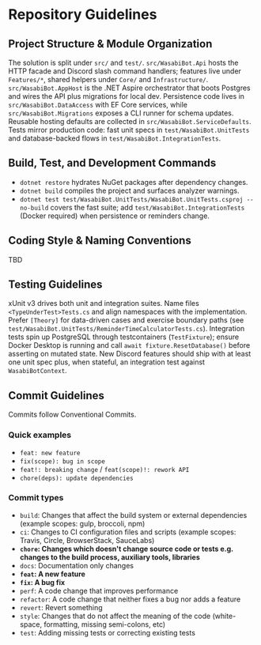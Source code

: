 # Repository Guidelines

## Project Structure & Module Organization
The solution is split under `src/` and `test/`. `src/WasabiBot.Api` hosts the HTTP facade and Discord slash command handlers; features live under `Features/*`, shared helpers under `Core/` and `Infrastructure/`. `src/WasabiBot.AppHost` is the .NET Aspire orchestrator that boots Postgres and wires the API plus migrations for local dev. Persistence code lives in `src/WasabiBot.DataAccess` with EF Core services, while `src/WasabiBot.Migrations` exposes a CLI runner for schema updates. Reusable hosting defaults are collected in `src/WasabiBot.ServiceDefaults`. Tests mirror production code: fast unit specs in `test/WasabiBot.UnitTests` and database-backed flows in `test/WasabiBot.IntegrationTests`.

## Build, Test, and Development Commands
- `dotnet restore` hydrates NuGet packages after dependency changes.
- `dotnet build` compiles the project and surfaces analyzer warnings.
- `dotnet test test/WasabiBot.UnitTests/WasabiBot.UnitTests.csproj --no-build` covers the fast suite; add `test/WasabiBot.IntegrationTests` (Docker required) when persistence or reminders change.

## Coding Style & Naming Conventions
TBD

## Testing Guidelines
xUnit v3 drives both unit and integration suites. Name files `<TypeUnderTest>Tests.cs` and align namespaces with the implementation. Prefer `[Theory]` for data-driven cases and exercise boundary paths (see `test/WasabiBot.UnitTests/ReminderTimeCalculatorTests.cs`). Integration tests spin up PostgreSQL through testcontainers (`TestFixture`); ensure Docker Desktop is running and call `await fixture.ResetDatabase()` before asserting on mutated state. New Discord features should ship with at least one unit spec plus, when stateful, an integration test against `WasabiBotContext`.

## Commit Guidelines
Commits follow Conventional Commits.

### Quick examples
* `feat: new feature`
* `fix(scope): bug in scope`
* `feat!: breaking change` / `feat(scope)!: rework API`
* `chore(deps): update dependencies`

### Commit types
* `build`: Changes that affect the build system or external dependencies (example scopes: gulp, broccoli, npm)
* `ci`: Changes to CI configuration files and scripts (example scopes: Travis, Circle, BrowserStack, SauceLabs)
* **`chore`: Changes which doesn't change source code or tests e.g. changes to the build process, auxiliary tools, libraries**
* `docs`: Documentation only changes
* **`feat`: A new feature**
* **`fix`: A bug fix**
* `perf`: A code change that improves performance
* `refactor`:  A code change that neither fixes a bug nor adds a feature
* `revert`: Revert something
* `style`: Changes that do not affect the meaning of the code (white-space, formatting, missing semi-colons, etc)
* `test`: Adding missing tests or correcting existing tests
